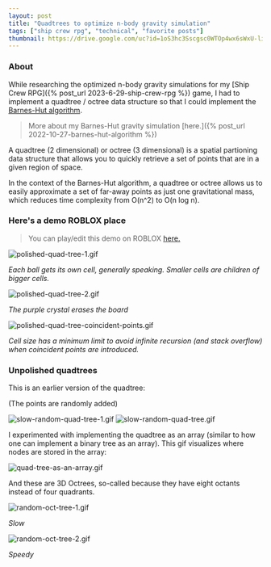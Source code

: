 ```yaml
---
layout: post
title: "Quadtrees to optimize n-body gravity simulation"
tags: ["ship crew rpg", "technical", "favorite posts"]
thumbnail: https://drive.google.com/uc?id=1oS3hc3Sscgsc0WTOp4wx6sWxU-liUHvI&export=download
---
```


### About

While researching the optimized n-body gravity simulations for my [Ship Crew RPG]({% post_url 2023-6-29-ship-crew-rpg %}) game, I had to implement a quadtree / octree data structure so that I could implement the [Barnes-Hut algorithm](https://jheer.github.io/barnes-hut/).

> More about my Barnes-Hut gravity simulation [here.]({% post_url 2022-10-27-barnes-hut-algorithm %})

A quadtree (2 dimensional) or octree (3 dimensional) is a spatial partioning data structure that allows you to quickly retrieve a set of points that are in a given region of space.

In the context of the Barnes-Hut algorithm, a quadtree or octree allows us to easily approximate a set of far-away points as just one gravitational mass, which reduces time complexity from O(n^2) to O(n log n).

### Here's a demo ROBLOX place

> You can play/edit this demo on ROBLOX [here.](https://www.roblox.com/games/11326654961/Quadtree)

![polished-quad-tree-1.gif](https://drive.google.com/uc?id=1oS3hc3Sscgsc0WTOp4wx6sWxU-liUHvI&export=download)

_Each ball gets its own cell, generally speaking. Smaller cells are children of bigger cells._

![polished-quad-tree-2.gif](https://drive.google.com/uc?id=1m7lxf_LtdKK7QlzxMbB5XZ96AHEDZY1P&export=download)

_The purple crystal erases the board_

![polished-quad-tree-coincident-points.gif](https://drive.google.com/uc?id=1qzQyMY4pz4aDPHfNEj2N9_QLle42QN5z&export=download)

_Cell size has a minimum limit to avoid infinite recursion (and stack overflow) when coincident points are introduced._

### Unpolished quadtrees

This is an earlier version of the quadtree:

(The points are randomly added)

![slow-random-quad-tree-1.gif](https://drive.google.com/uc?id=1SBft1Ua-q9rJ31YMSNszjd0YgaKKgq0O&export=download)
![slow-random-quad-tree.gif](https://drive.google.com/uc?id=1g2rDD6OpXD2Tc_fukNrqqbMIT2bZ5uWy&export=download)

I experimented with implementing the quadtree as an array (similar to how one can implement a binary tree as an array). This gif visualizes where nodes are stored in the array:

![quad-tree-as-an-array.gif](https://drive.google.com/uc?id=16VGHTndYTQJ5uOYaIvPzrcHeyTrbBBLr&export=download)

And these are 3D Octrees, so-called because they have eight octants instead of four quadrants.

![random-oct-tree-1.gif](https://drive.google.com/uc?id=1IvPgBdtABHF2Rqet3Fsil7D6pnFcsPLN&export=download)

_Slow_

![random-oct-tree-2.gif](https://drive.google.com/uc?id=1FBlE47uFKVKpIg7mN3GvJVLhY-lkh_UW&export=download)

_Speedy_
